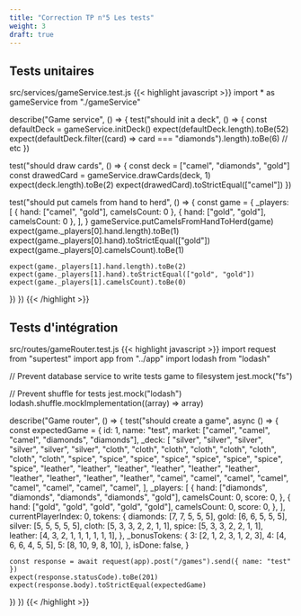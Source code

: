 ```yaml
---
title: "Correction TP n°5 Les tests"
weight: 3
draft: true
---
```


## Tests unitaires

src/services/gameService.test.js
{{< highlight javascript >}}
import * as gameService from "./gameService"

describe("Game service", () => {
  test("should init a deck", () => {
    const defaultDeck = gameService.initDeck()
    expect(defaultDeck.length).toBe(52)
    expect(defaultDeck.filter((card) => card === "diamonds").length).toBe(6)
    // etc
  })

  test("should draw cards", () => {
    const deck = ["camel", "diamonds", "gold"]
    const drawedCard = gameService.drawCards(deck, 1)
    expect(deck.length).toBe(2)
    expect(drawedCard).toStrictEqual(["camel"])
  })

  test("should put camels from hand to herd", () => {
    const game = {
      _players: [
        { hand: ["camel", "gold"], camelsCount: 0 },
        { hand: ["gold", "gold"], camelsCount: 0 },
      ],
    }
    gameService.putCamelsFromHandToHerd(game)
    expect(game._players[0].hand.length).toBe(1)
    expect(game._players[0].hand).toStrictEqual(["gold"])
    expect(game._players[0].camelsCount).toBe(1)

    expect(game._players[1].hand.length).toBe(2)
    expect(game._players[1].hand).toStrictEqual(["gold", "gold"])
    expect(game._players[1].camelsCount).toBe(0)
  })
})
{{< /highlight >}}

## Tests d'intégration

src/routes/gameRouter.test.js
{{< highlight javascript >}}
import request from "supertest"
import app from "../app"
import lodash from "lodash"

// Prevent database service to write tests game to filesystem
jest.mock("fs")

// Prevent shuffle for tests
jest.mock("lodash")
lodash.shuffle.mockImplementation((array) => array)

describe("Game router", () => {
  test("should create a game", async () => {
    const expectedGame = {
      id: 1,
      name: "test",
      market: ["camel", "camel", "camel", "diamonds", "diamonds"],
      _deck: [
        "silver",
        "silver",
        "silver",
        "silver",
        "silver",
        "silver",
        "cloth",
        "cloth",
        "cloth",
        "cloth",
        "cloth",
        "cloth",
        "cloth",
        "cloth",
        "spice",
        "spice",
        "spice",
        "spice",
        "spice",
        "spice",
        "spice",
        "spice",
        "leather",
        "leather",
        "leather",
        "leather",
        "leather",
        "leather",
        "leather",
        "leather",
        "leather",
        "leather",
        "camel",
        "camel",
        "camel",
        "camel",
        "camel",
        "camel",
        "camel",
        "camel",
      ],
      _players: [
        {
          hand: ["diamonds", "diamonds", "diamonds", "diamonds", "gold"],
          camelsCount: 0,
          score: 0,
        },
        {
          hand: ["gold", "gold", "gold", "gold", "gold"],
          camelsCount: 0,
          score: 0,
        },
      ],
      currentPlayerIndex: 0,
      tokens: {
        diamonds: [7, 7, 5, 5, 5],
        gold: [6, 6, 5, 5, 5],
        silver: [5, 5, 5, 5, 5],
        cloth: [5, 3, 3, 2, 2, 1, 1],
        spice: [5, 3, 3, 2, 2, 1, 1],
        leather: [4, 3, 2, 1, 1, 1, 1, 1, 1],
      },
      _bonusTokens: {
        3: [2, 1, 2, 3, 1, 2, 3],
        4: [4, 6, 6, 4, 5, 5],
        5: [8, 10, 9, 8, 10],
      },
      isDone: false,
    }

    const response = await request(app).post("/games").send({ name: "test" })
    expect(response.statusCode).toBe(201)
    expect(response.body).toStrictEqual(expectedGame)
  })
})
{{< /highlight >}}
